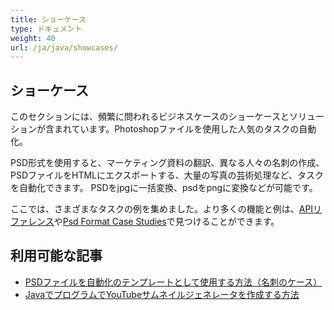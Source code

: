 ```yaml
---
title: ショーケース
type: ドキュメント
weight: 40
url: /ja/java/showcases/
---
```


## **ショーケース**
このセクションには、頻繁に問われるビジネスケースのショーケースとソリューションが含まれています。Photoshopファイルを使用した人気のタスクの自動化。

PSD形式を使用すると、マーケティング資料の翻訳、異なる人々の名刺の作成、PSDファイルをHTMLにエクスポートする、大量の写真の芸術処理など、タスクを自動化できます。 PSDをjpgに一括変換、psdをpngに変換などが可能です。

ここでは、さまざまなタスクの例を集めました。より多くの機能と例は、[APIリファレンス](https://reference.aspose.com/psd/net)や[Psd Format Case Studies](https://downloads.aspose.com/corporate/case-studies/aspose.psd/)で見つけることができます。

## **利用可能な記事**
- [PSDファイルを自動化のテンプレートとして使用する方法（名刺のケース）](https://docs.aspose.com/display/psdnet/Using+PSD+files+as+templates+for+automation+-+Business+Cards+Case)
- [JavaでプログラムでYouTubeサムネイルジェネレータを作成する方法](/psd/ja/java/how-to-create-youtube-thumbnail-generator-programmatically-in-java/)

